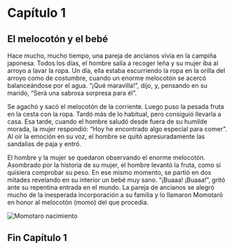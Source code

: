 # Capítulo 1
## El melocotón y el bebé

Hace mucho, mucho tiempo, una pareja de ancianos vivía en la campiña japonesa. Todos los días,
el hombre salía a recoger leña y su mujer iba al arroyo a lavar la ropa. Un día, ella estaba 
escurriendo la ropa en la orilla del arroyo como de costumbre, cuando un enorme melocotón 
se acercó balanceándose por el agua. “¡Qué maravilla!”, dijo, y, pensando en su marido, 
“Será una sabrosa sorpresa para él”.

Se agachó y sacó el melocotón de la corriente. Luego puso la pesada fruta en la cesta con la ropa. 
Tardó más de lo habitual, pero consiguió llevarla a casa. Esa tarde, cuando el hombre saludó 
desde fuera de su humilde morada, la mujer respondió: “Hoy he encontrado algo especial para comer”. 
Al oír la emoción en su voz, el hombre se quitó apresuradamente las sandalias de paja y entró.

El hombre y la mujer se quedaron observando el enorme melocotón. Asombrado por la historia de su mujer, 
el hombre levantó la fruta, como si quisiera comprobar su peso. En ese mismo momento, se partió 
en dos mitades revelando en su interior un bebé muy sano. “¡Buaaa! ¡Buaaa!”, gritó ante su 
repentina entrada en el mundo. La pareja de ancianos se alegró mucho de la inesperada incorporación 
a su familia y lo llamaron Momotarō en honor al melocotón (momo) del que procedía.

![Momotaro nacimiento](https://github.com/guille6499/TrabajoCuento/blob/main/Im%C3%A1genes/momotaro-cuento-anonimo-japones.jpg)

## Fin Capítulo 1
